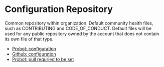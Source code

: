 # Configuration Repository

Common repository within organization.
Default community health files, such as CONTRIBUTING and CODE_OF_CONDUCT. Default files will be used for any public repository owned by the account that does not contain its own file of that type.


- [Probot: configuration](https://github.com/probot/probot-config)
- [Github: configuration][1]
- [Probot: pull requried to be set](https://wei.github.io/pull/)

[1]: https://docs.github.com/en/communities/setting-up-your-project-for-healthy-contributions/creating-a-default-community-health-file
